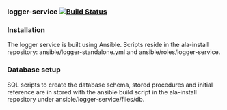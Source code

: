 ### logger-service   [![Build Status](https://travis-ci.org/AtlasOfLivingAustralia/logger-service.svg?branch=master)](https://travis-ci.org/AtlasOfLivingAustralia/logger-service)

### Installation

The logger service is built using Ansible. Scripts reside in the ala-install repository: ansible/logger-standalone.yml and ansible/roles/logger-service.

### Database setup

SQL scripts to create the database schema, stored procedures and initial reference are in stored with the ansible build script in the ala-install repository under ansible/logger-service/files/db.